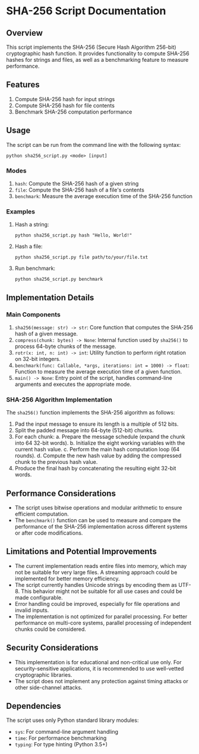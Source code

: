 # SHA-256 Script Documentation

## Overview

This script implements the SHA-256 (Secure Hash Algorithm 256-bit) cryptographic hash function. It provides functionality to compute SHA-256 hashes for strings and files, as well as a benchmarking feature to measure performance.

## Features

1. Compute SHA-256 hash for input strings
2. Compute SHA-256 hash for file contents
3. Benchmark SHA-256 computation performance

## Usage

The script can be run from the command line with the following syntax:

```
python sha256_script.py <mode> [input]
```

### Modes

1. `hash`: Compute the SHA-256 hash of a given string
2. `file`: Compute the SHA-256 hash of a file's contents
3. `benchmark`: Measure the average execution time of the SHA-256 function

### Examples

1. Hash a string:
   ```
   python sha256_script.py hash "Hello, World!"
   ```

2. Hash a file:
   ```
   python sha256_script.py file path/to/your/file.txt
   ```

3. Run benchmark:
   ```
   python sha256_script.py benchmark
   ```

## Implementation Details

### Main Components

1. `sha256(message: str) -> str`: Core function that computes the SHA-256 hash of a given message.
2. `compress(chunk: bytes) -> None`: Internal function used by `sha256()` to process 64-byte chunks of the message.
3. `rotr(x: int, n: int) -> int`: Utility function to perform right rotation on 32-bit integers.
4. `benchmark(func: Callable, *args, iterations: int = 1000) -> float`: Function to measure the average execution time of a given function.
5. `main() -> None`: Entry point of the script, handles command-line arguments and executes the appropriate mode.

### SHA-256 Algorithm Implementation

The `sha256()` function implements the SHA-256 algorithm as follows:

1. Pad the input message to ensure its length is a multiple of 512 bits.
2. Split the padded message into 64-byte (512-bit) chunks.
3. For each chunk:
   a. Prepare the message schedule (expand the chunk into 64 32-bit words).
   b. Initialize the eight working variables with the current hash value.
   c. Perform the main hash computation loop (64 rounds).
   d. Compute the new hash value by adding the compressed chunk to the previous hash value.
4. Produce the final hash by concatenating the resulting eight 32-bit words.

## Performance Considerations

- The script uses bitwise operations and modular arithmetic to ensure efficient computation.
- The `benchmark()` function can be used to measure and compare the performance of the SHA-256 implementation across different systems or after code modifications.

## Limitations and Potential Improvements

- The current implementation reads entire files into memory, which may not be suitable for very large files. A streaming approach could be implemented for better memory efficiency.
- The script currently handles Unicode strings by encoding them as UTF-8. This behavior might not be suitable for all use cases and could be made configurable.
- Error handling could be improved, especially for file operations and invalid inputs.
- The implementation is not optimized for parallel processing. For better performance on multi-core systems, parallel processing of independent chunks could be considered.

## Security Considerations

- This implementation is for educational and non-critical use only. For security-sensitive applications, it is recommended to use well-vetted cryptographic libraries.
- The script does not implement any protection against timing attacks or other side-channel attacks.

## Dependencies

The script uses only Python standard library modules:

- `sys`: For command-line argument handling
- `time`: For performance benchmarking
- `typing`: For type hinting (Python 3.5+)

